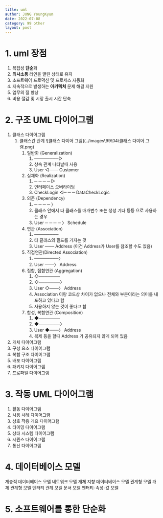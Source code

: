 ```yaml
---
title: uml
author: JUNG YoungKyun
date: 2022-07-08
category: 99 other
layout: post
---
```


# 1. uml 장점
1. 복잡성 **단순**화 
2. **의사소통** 라인을 열린 상태로 유지 
3. 소프트웨어 프로덕션 및 프로세스 자동화  
4. 지속적으로 발생하는 **아키텍처** 문제 해결 지원 
5. 업무의 질 향상 
6. 비용 절감 및 시장 출시 시간 단축

# 2. 구조 UML 다이어그램
1. 클래스 다이어그램
    1. 클래스간 관계
        ![클래스 다이어 그램](../images\99\04\클래스 다이어 그램.png)
        1. 일반화 (Generalization)
            1. ────────▷
            1. 상속 관계 나타날때 사용
            1. User ◁─── Customer
        1. 실체화 (Realization)
            1. ─ ─ ─ ─ ▷
            1. 인터페이스 오버라이딩
            1. CheckLogin ◁─ ─ ─ DataCheckLogic 
        1. 의존 (Dependency)
            1. ─ ─ ─ ─ 〉
            1. 클래스 안에서 타 클래스를 매개변수 또는 생성 기타 등등 으로 사용하는 경우
            1. User ─ ─ ─ ─ 〉 Schedule 
        1. 연관 (Association)
            1. ────────
            1. 타 클래스의 필드를 가지는 것
            1. User ─── Address (이건 Address가 User를 참조할 수도 있음)
        1. 직접연관(Directed Association)
            1. ────────〉
            1. User ───〉 Address
        1. 집합, 집합연관 (Aggregation)
            1. ◇───────
            1. ◇───────〉 
            1. User ◇───〉 Address
            1. Association 이랑 코드상 차이가 없으나 전체와 부분이라는 의미를 내포하고 있다고 함
            1. 사용하지 않는 것이 좋다고 함
        1. 합성, 복합연관 (Composition)
            1. ◆───────
            1. ◆───────〉
            1. User ◆───〉 Address
            1. 복제 등을 할때 Address 가 공유되지 않게 되어 있음
2. 개체 다이어그램
3. 구성 요소 다이어그램
4. 복합 구조 다이어그램
5. 배포 다이어그램
6. 패키지 다이어그램
7. 프로파일 다이어그램

# 3. 작동 UML 다이어그램
1. 활동 다이어그램
2. 사용 사례 다이어그램
3. 상호 작용 개요 다이어그램
4. 타이밍 다이어그램
5. 상태 시스템 다이어그램
6. 시퀀스 다이어그램
7. 통신 다이어그램

# 4. 데이터베이스 모델
계층적 데이터베이스 모델
네트워크 모델 
개체 지향 데이터베이스 모델 
관계형 모델 
개체 관계형 모델 
엔터티 관계 모델 
문서 모델 
엔터티-속성-값 모델

# 5. 소프트웨어를 통한 단순화 

